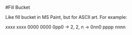 #Fill Bucket

Like fill bucket in MS Paint, but for ASCII art. For example:

xxxx               xxxx
0000               0000
0pp0 -> 2, 2, n -> 0nn0
pppp               nnnn
